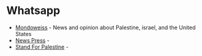 # Whatsapp


- [Mondoweiss](https://www.whatsapp.com/channel/0029VaDWJNCFnSzDwRwrIL0K) - News and opinion about Palestine, israel, and the United States
- [News Press](https://www.whatsapp.com/channel/0029Va4rkJPCMY0Ied0Xgc0W) -
- [Stand For Palestine](https://chat.whatsapp.com/Gy4gs7QzewHHSqRiU8RyoN) -

